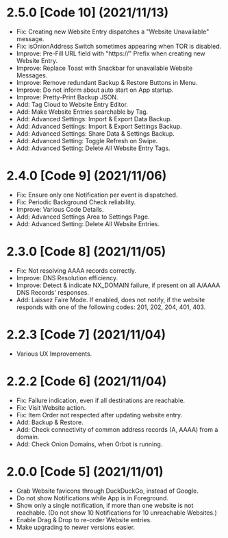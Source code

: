 # 2.5.0 [Code 10] (2021/11/13)
- Fix: Creating new Website Entry dispatches a "Website Unavailable" message.
- Fix: isOnionAddress Switch sometimes appearing when TOR is disabled.
- Improve: Pre-Fill URL field with "https://" Prefix when creating new Website Entry.
- Improve: Replace Toast with Snackbar for unavailable Website Messages.
- Improve: Remove redundant Backup & Restore Buttons in Menu.
- Improve: Do not inform about auto start on App startup.
- Improve: Pretty-Print Backup JSON.
- Add: Tag Cloud to Website Entry Editor.
- Add: Make Website Entries searchable by Tag.
- Add: Advanced Settings: Import & Export Data Backup.
- Add: Advanced Settings: Import & Export Settings Backup.
- Add: Advanced Settings: Share Data & Settings Backup.
- Add: Advanced Setting: Toggle Refresh on Swipe.
- Add: Advanced Setting: Delete All Website Entry Tags.

# 2.4.0 [Code 9] (2021/11/06)
- Fix: Ensure only one Notification per event is dispatched.
- Fix: Periodic Background Check reliability.
- Improve: Various Code Details.
- Add: Advanced Settings Area to Settings Page.
- Add: Advanced Setting: Delete All Website Entries.

# 2.3.0 [Code 8] (2021/11/05)
- Fix: Not resolving AAAA records correctly.
- Improve: DNS Resolution efficiency.
- Improve: Detect & indicate NX_DOMAIN failure, if present on all A/AAAA DNS Records' responses.
- Add: Laissez Faire Mode. If enabled, does not notify, if the website responds with one of the following codes: 201, 202, 204, 401, 403.

# 2.2.3 [Code 7] (2021/11/04)
- Various UX Improvements.

# 2.2.2 [Code 6] (2021/11/04)
- Fix: Failure indication, even if all destinations are reachable.
- Fix: Visit Website action.
- Fix: Item Order not respected after updating website entry.
- Add: Backup & Restore.
- Add: Check connectivity of common address records (A, AAAA) from a domain.
- Add: Check Onion Domains, when Orbot is running.

# 2.0.0 [Code 5] (2021/11/01)
- Grab Website favicons through DuckDuckGo, instead of Google.
- Do not show Notifications while App is in Foreground.
- Show only a single notification, if more than one website is not reachable. (Do not show 10 Notifications for 10 unreachable Websites.)
- Enable Drag & Drop to re-order Website entries.
- Make upgrading to newer versions easier.